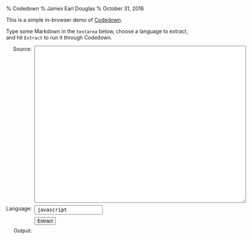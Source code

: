 % Codedown
% James Earl Douglas
% October 31, 2016

<script type="text/javascript" src="https://cdn.jsdelivr.net/npm/marked/lib/marked.js"></script>
<script type="text/javascript" src="https://cdn.jsdelivr.net/npm/codedown/lib/codedown.js"></script>
<script type="text/javascript">
  function demo() {
    var src = document.getElementById('src').value;
    var lang = document.getElementById('lang').value;
    document.getElementById('output').innerHTML = codedown(src, lang);
    return false;
  }
</script>

<style type="text/css">
  .table {
    display: table;
    width: 100%;
  }
  .table-row {
    display: table-row;
  }
  .table-left {
    display: table-cell;
    vertical-align: top;
    text-align: right;
    padding-right: 1ex;
    padding-bottom: 0.5em;
    width: 1px;
  }
  .table-right {
    display: table-cell;
    padding-bottom: 0.5em;
    vertical-align: top;
  }
  textarea, input#lang {
    font-family: monospace;
    padding: 0.25em 0.75ex;
  }
  textarea {
    width: 72ex;
    height: 32em;
  }
  pre#output {
    border-left: 2px solid #ccc;
    margin-left: 1ex;
    padding-left: 2ex;
  }
</style>

This is a simple in-browser demo of
[Codedown](https://github.com/earldouglas/codedown).

Type some Markdown in the `textarea` below, choose a language to
extract, and hit `Extract` to run it through Codedown.

<form onsubmit="return demo();">
 <div class="table">

  <div class="table-row">
   <div class="table-left">Source:</div>
   <div class="table-right"><textarea class="left" id="src"></textarea></div>
  </div>

  <div class="table-row">
   <div class="table-left">Language:</div>
   <div class="table-right"><input id="lang" value="javascript"/></div>
  </div>

  <div class="table-row">
   <div class="table-left"></div>
   <div class="table-right"><input type="submit" value="Extract" /></div>
  </div>

  <div class="table-row">
   <div class="table-left">Output:</div>
   <div class="table-right"><pre id="output"></pre></div>
  </div>

 </div>
</form>

<script type="text/javascript">
  document.getElementById('src').value =
    [ '# This is Markdown!'
    , ''
    , '## About'
    , ''
    , 'This is a simple Markdown document to demonstrate code extraction using'
    , 'codedown.'
    , ''
    , 'Here\'s a JavaScript code block:'
    , ''
    , '```javascript'
    , 'var x = 42;'
    , '```'
    , ''
    , '## Usage'
    , ''
    , 'Send this Markdown content through codedown by posting it to codedown.'
    , ''
    , 'Here\'s another JavaScript code block:'
    , ''
    , '```javascript'
    , 'console.log(x);'
    , '```'
    ].join('\n');
</script>
